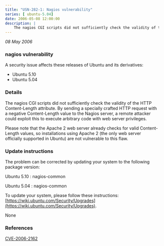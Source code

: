 ```yaml
---
title: "USN-282-1: Nagios vulnerability"
series: [ ubuntu-5.04]
date: 2006-05-08 12:00:00
description: |
    The nagios CGI scripts did not sufficiently check the validity of the HTTP Content-Length attribute. By sending a specially crafted HTTP request with a negative Content-Length value to the Nagios server, a remote attacker could exploit this to execute arbitrary code with web server privileges.
--- 
```

 
 

*08 May 2006*

### nagios vulnerability

A security issue affects these releases of Ubuntu and its derivatives:

* Ubuntu 5.10
* Ubuntu 5.04

### Details

The nagios CGI scripts did not sufficiently check the validity of the HTTP Content-Length attribute. By sending a specially crafted HTTP request with a negative Content-Length value to the Nagios server, a remote attacker could exploit this to execute arbitrary code with web server privileges.

Please note that the Apache 2 web server already checks for valid Content-Length values, so installations using Apache 2 (the only web server officially supported in Ubuntu) are not vulnerable to this flaw.

### Update instructions

The problem can be corrected by updating your system to the following package version:

Ubuntu 5.10
 : nagios-common 

Ubuntu 5.04
 : nagios-common 

To update your system, please follow these instructions: [https://wiki.ubuntu.com/Security/Upgrades](https://wiki.ubuntu.com/Security/Upgrades).

None

### References

 
 [CVE-2006-2162](http://people.ubuntu.com/~ubuntu-security/cve/CVE-2006-2162)
 


